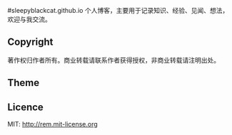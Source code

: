 #sleepyblackcat.github.io
个人博客，主要用于记录知识、经验、见闻、想法，欢迎与我交流。
## Copyright
著作权归作者所有。商业转载请联系作者获得授权，非商业转载请注明出处。
## Theme

## Licence
MIT: http://rem.mit-license.org


